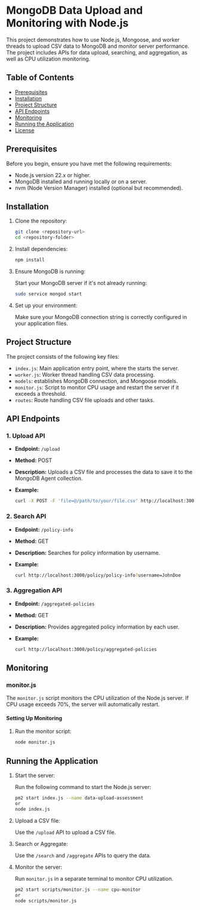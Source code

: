 # MongoDB Data Upload and Monitoring with Node.js

This project demonstrates how to use Node.js, Mongoose, and worker threads to upload CSV data to MongoDB and monitor server performance. The project includes APIs for data upload, searching, and aggregation, as well as CPU utilization monitoring.

## Table of Contents

- [Prerequisites](#prerequisites)
- [Installation](#installation)
- [Project Structure](#project-structure)
- [API Endpoints](#api-endpoints)
- [Monitoring](#monitoring)
- [Running the Application](#running-the-application)
- [License](#license)

## Prerequisites

Before you begin, ensure you have met the following requirements:

- Node.js version 22.x or higher.
- MongoDB installed and running locally or on a server.
- nvm (Node Version Manager) installed (optional but recommended).

## Installation

1. Clone the repository:

    ```bash
    git clone <repository-url>
    cd <repository-folder>
    ```

2. Install dependencies:

    ```bash
    npm install
    ```

3. Ensure MongoDB is running:

    Start your MongoDB server if it's not already running:

    ```bash
    sudo service mongod start
    ```

4. Set up your environment:

    Make sure your MongoDB connection string is correctly configured in your application files.

## Project Structure

The project consists of the following key files:

- `index.js`: Main application entry point, where the starts the server.
- `worker.js`: Worker thread handling CSV data processing.
- `models`: establishes MongoDB connection, and Mongoose models.
- `monitor.js`: Script to monitor CPU usage and restart the server if it exceeds a threshold.
- `routes`: Route handling CSV file uploads and other tasks.

## API Endpoints

### 1. Upload API

- **Endpoint:** `/upload`
- **Method:** POST
- **Description:** Uploads a CSV file and processes the data to save it to the MongoDB Agent collection.
- **Example:**

    ```bash
    curl -X POST -F 'file=@/path/to/your/file.csv' http://localhost:3000/upload
    ```

### 2. Search API

- **Endpoint:** `/policy-info`
- **Method:** GET
- **Description:** Searches for policy information by username.
- **Example:**

    ```bash
    curl http://localhost:3000/policy/policy-info?username=JohnDoe
    ```

### 3. Aggregation API

- **Endpoint:** `/aggregated-policies`
- **Method:** GET
- **Description:** Provides aggregated policy information by each user.
- **Example:**

    ```bash
    curl http://localhost:3000/policy/aggregated-policies
    ```

## Monitoring

### monitor.js

The `monitor.js` script monitors the CPU utilization of the Node.js server. If CPU usage exceeds 70%, the server will automatically restart.

#### Setting Up Monitoring

1. Run the monitor script:

    ```bash
    node monitor.js
    ```

## Running the Application

1. Start the server:

    Run the following command to start the Node.js server:

    ```bash
    pm2 start index.js --name data-upload-assessment
    or
    node index.js
    ```

2. Upload a CSV file:

    Use the `/upload` API to upload a CSV file.

3. Search or Aggregate:

    Use the `/search` and `/aggregate` APIs to query the data.

4. Monitor the server:

    Run `monitor.js` in a separate terminal to monitor CPU utilization.

    ```bash
    pm2 start scripts/monitor.js --name cpu-monitor
    or
    node scripts/monitor.js
    ```
